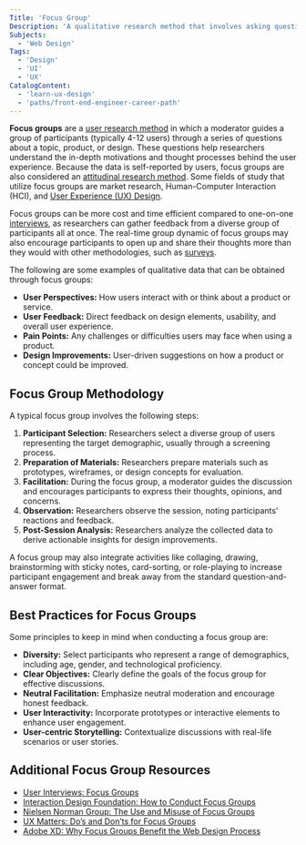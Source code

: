 ```yaml
---
Title: 'Focus Group'
Description: 'A qualitative research method that involves asking questions to a small group of users to obtain feedback on a topic, product, or design.'
Subjects:
  - 'Web Design'
Tags:
  - 'Design'
  - 'UI'
  - 'UX'
CatalogContent:
  - 'learn-ux-design'
  - 'paths/front-end-engineer-career-path'
---
```


**Focus groups** are a [user research method](https://www.codecademy.com/resources/docs/uiux/user-research) in which a moderator guides a group of participants (typically 4-12 users) through a series of questions about a topic, product, or design. These questions help researchers understand the in-depth motivations and thought processes behind the user experience. Because the data is self-reported by users, focus groups are also considered an [attitudinal research method](https://www.codecademy.com/resources/docs/uiux/attitudinal-research). Some fields of study that utilize focus groups are market research, Human-Computer Interaction (HCI), and [User Experience (UX) Design](https://www.codecademy.com/resources/docs/uiux/ux-design).

Focus groups can be more cost and time efficient compared to one-on-one [interviews](https://www.codecademy.com/resources/docs/uiux/interviews), as researchers can gather feedback from a diverse group of participants all at once. The real-time group dynamic of focus groups may also encourage participants to open up and share their thoughts more than they would with other methodologies, such as [surveys](https://www.codecademy.com/resources/docs/uiux/surveys).

The following are some examples of qualitative data that can be obtained through focus groups:

- **User Perspectives:** How users interact with or think about a product or service.
- **User Feedback:** Direct feedback on design elements, usability, and overall user experience.
- **Pain Points:** Any challenges or difficulties users may face when using a product.
- **Design Improvements:** User-driven suggestions on how a product or concept could be improved.

## Focus Group Methodology

A typical focus group involves the following steps:

1. **Participant Selection:** Researchers select a diverse group of users representing the target demographic, usually through a screening process.
2. **Preparation of Materials:** Researchers prepare materials such as prototypes, wireframes, or design concepts for evaluation.
3. **Facilitation:** During the focus group, a moderator guides the discussion and encourages participants to express their thoughts, opinions, and concerns.
4. **Observation:** Researchers observe the session, noting participants' reactions and feedback.
5. **Post-Session Analysis:** Researchers analyze the collected data to derive actionable insights for design improvements.

A focus group may also integrate activities like collaging, drawing, brainstorming with sticky notes, card-sorting, or role-playing to increase participant engagement and break away from the standard question-and-answer format.

## Best Practices for Focus Groups

Some principles to keep in mind when conducting a focus group are:

- **Diversity:** Select participants who represent a range of demographics, including age, gender, and technological proficiency.
- **Clear Objectives:** Clearly define the goals of the focus group for effective discussions.
- **Neutral Facilitation:** Emphasize neutral moderation and encourage honest feedback.
- **User Interactivity:** Incorporate prototypes or interactive elements to enhance user engagement.
- **User-centric Storytelling:** Contextualize discussions with real-life scenarios or user stories.

## Additional Focus Group Resources

- [User Interviews: Focus Groups](https://www.userinterviews.com/ux-research-field-guide-chapter/focus-groups)
- [Interaction Design Foundation: How to Conduct Focus Groups](https://www.interaction-design.org/literature/article/how-to-conduct-focus-groups)
- [Nielsen Norman Group: The Use and Misuse of Focus Groups](https://www.nngroup.com/articles/focus-groups/)
- [UX Matters: Do’s and Don’ts for Focus Groups](https://www.uxmatters.com/mt/archives/2011/07/dos-and-donts-for-focus-groups.php)
- [Adobe XD: Why Focus Groups Benefit the Web Design Process](https://xd.adobe.com/ideas/process/user-research/why-focus-groups-benefit-web-design-process/)
